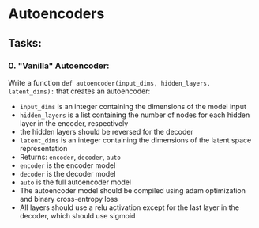 # Autoencoders

## Tasks:

### 0. "Vanilla" Autoencoder:
Write a function ``def autoencoder(input_dims, hidden_layers, latent_dims):`` that creates an autoencoder:

- ``input_dims`` is an integer containing the dimensions of the model input
- ``hidden_layers`` is a list containing the number of nodes for each hidden layer in the encoder, respectively
- the hidden layers should be reversed for the decoder
- ``latent_dims`` is an integer containing the dimensions of the latent space representation
- Returns: ``encoder``, ``decoder``, ``auto``
- ``encoder`` is the encoder model
- ``decoder`` is the decoder model
- ``auto`` is the full autoencoder model
- The autoencoder model should be compiled using adam optimization and binary cross-entropy loss
- All layers should use a relu activation except for the last layer in the decoder, which should use sigmoid
